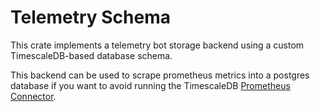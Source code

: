 # Telemetry Schema
This crate implements a telemetry bot storage backend using a custom TimescaleDB-based database schema.

This backend can be used to scrape prometheus metrics into a postgres database if you want to
avoid running the TimescaleDB [Prometheus Connector](https://github.com/timescale/timescale-prometheus).
